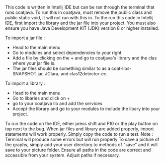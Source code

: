 This code is written in Intellij IDE but can be ran through the terminal that runs coatjava.
To run this in coatjava, must remove the public class and public static void, it will not run with this in.
To the run this code in Intellij IDE, first import the library and the jar file into your project.
You must also ensure you have Java Development KIT (JDK) version 8 or higher installed. 

To import a jar file : 
 - Head to the main menu
 - Go to modules and select dependencies to your right
 - Add a file by clicking on the + and go to coatjava's library and the clas where your jar file is.
 - The jar files should be something similar to as a coat-libs-SNAPSHOT.jar, JClara, and clas12detector-ec.

To import a library :
 - Head to the main menu
 - Go to libaries and click on +
 - go to your coatjava lib and add the services
 - Accept the library and go to your modules to include the libary into your project.

To run the code on the IDE, either press shift and F10 or the play button on top next to the bug.
When jar files and library are added properly, import statements will work properly.
Simply copy the code to run a test. Note : Terminal will produce some errors but will run properly
To save a picture of the graphs, simply add your user directory to methods of "save" and it will save to your picture folder.
Ensure all paths in the code are correct and accessible from your system. Adjust paths if necessary.
